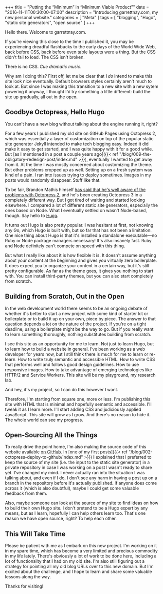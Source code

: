 +++
title = "Putting the “Minimum” in “Minimum Viable Product”"
date = "2016-11-11T00:30:00-07:00"
description = "Introducing garrettnay.com, my new personal website."
categories = [ "Meta" ]
tags = [ "blogging", "Hugo", "static site generators", "open source" ]
+++

Hello there. Welcome to garrettnay.com.

If you're viewing this close to the time I published it, you may be experiencing
dreadful flashbacks to the early days of the World Wide Web, back before CSS,
back before even table layouts were a thing. But the CSS didn't fail to load.
The CSS isn't broken.

There is no CSS. <i>Cue dramatic music</i>.

Why am I doing this? First off, let me be clear that I _do_ intend to make this
site look nice eventually. Default browsers styles certainly aren't much to look
at. But since I was making this transition to a new site with a new sytem
powering it anyway, I thought I'd try something a little different: build the
site up gradually, all out in the open.

<!--more-->

## Goodbye Octopress, Hello Hugo

You can't have a new blog without talking about the engine running it, right?

For a few years I published my old site on GitHub Pages using Octopress 2, which
was essentially a layer of customization on top of the popular static site
generator Jekyll intended to make tech blogging easy. Indeed it did make it easy
to get started, and I was quite happy with it for a good while. But [as I
mentioned in a post a couple years
ago]({{< ref "/blog/009-the-obligatory-redesign-post/index.md" >}}), eventually
I wanted to get away from it. At the time I was mostly concerned about
customizing the theme. But other problems cropped up as well. Setting up on a
fresh system was kind of a pain. I ran into issues trying to deploy sometimes.
Images in my posts would randomly disappear. Stuff like that.

To be fair, Brandon Mathis himself
[has said that he's well aware of the problems with Octopress 2](http://octopress.org/2015/01/15/octopress-3.0-is-coming/),
and he's been creating Octopress 3 in a completely different way. But I got
tired of waiting and started looking elsewhere. I compared a lot of different
static site generators, especially the ones based on Node. What I eventually
settled on wasn't Node-based, though. Say hello to [Hugo](http://gohugo.io).

It turns out Hugo is also pretty popular. I was hesitant at first, not knowing
any Go, which Hugo is built with, but so far that has not been a limitation. One
nice thing about Hugo is that it's installed a standalone executable—no Ruby or
Node package managers necessary! It's also insanely fast. Ruby and Node
definitely can't compete on speed with this thing.

But what I really like about it is how flexible it is. It doesn't assume
anything about your content at the beginning and gives you virtually zero
boilerplate. It does expect you to organize your content in a certain way, but
it's still pretty configurable. As far as the theme goes, it gives you nothing
to start with. You can install third-party themes, but you can also start
completely from scratch.

## Building from Scratch, Out in the Open

In the web development world there seems to be an ongoing debate of whether it's
better to start a new project with some kind of starter kit or boilerplate or to
build it up on your own, piece by piece. The answer to that question depends a
lot on the nature of the project. If you're on a tight deadline, using a
boilerplate might be the way to go. But if you really want to learn something
thoroughly, nothing substitutes building from scratch.

I see this site as an opportunity for me to learn. Not just to learn Hugo, but
to learn how to build a website in general. I've been working as a web developer
for years now, but I still think there is much for me to learn or re-learn. How
to write truly semantic and accessible HTML. How to write CSS that performs well
and follows good design guidelines. How to use responsive images. How to take
advantage of emerging technologies like HTTP/2 and Service Workers. This site
will be my playground, my research lab.

And hey, it's my project, so I can do this however I want.

Therefore, I'm starting from square one, more or less. I'm publishing this site
with HTML that is minimal and hopefully semantic and accessible. I'll tweak it
as I learn more. I'll start adding CSS and judiciously applied JavaScript. This
site will grow as I grow. And there's no reason to hide it. The whole world can
see my progress.

## Open-Sourcing All the Things

To really drive the point home, I'm also making the source code of this website
available [on GitHub](https://github.com/garrettn/garettnay.com). In [one of my
first posts]({{< ref "/blog/002-octopress-deploy-to-github/index.md" >}}) I
explained that I preferred to keep the source of my site (i.e. the input to the
static site generator) in a private repository in case I was working on a post I
wasn't ready to share yet. I've changed my mind. I never actually ran into the
situation I was talking about, and even if I do, I don't see any harm in having
a post up on a branch in the repository before it's actually published. If
anyone does come across it (which is also doubtful), maybe I could get some
valuable feedback from them.

Also, maybe someone can look at the source of my site to find ideas on how to
build their own Hugo site. I don't pretend to be a Hugo expert by any means, but
as I learn, hopefully I can help others learn too. That's one reason we have
open source, right? To help each other.

## This Will Take Time

Please be patient with me as I embark on this new project. I'm working on it in
my spare time, which has become a very limited and precious commodity in my life
lately. There's obviously a lot of work to be done here, including a lot of
functionality that I had on my old site. I'm also still figuring out a strategy
for pointing all my old blog URLs over to this new domain. But I'm excited about
the challenge, and I hope to learn and share some valuable lessons along the
way.

Thanks for visiting!
